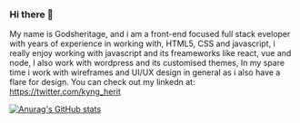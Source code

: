 ### Hi there 👋

My name is Godsheritage, and i am a front-end focused full stack eveloper with years of experience in working with, HTML5, CSS and javascript, i really enjoy working with javascript and its freameworks like react, vue and node, I also work with wordpress and its customised themes, In my spare time i work with wireframes and UI/UX design in general as i also have a flare for design. You can check out my linkedn at: https://twitter.com/kyng_herit 

[![Anurag's GitHub stats](https://github-readme-stats.vercel.app/api?username=Godsheritage)](https://github.com/anuraghazra/github-readme-stats)
